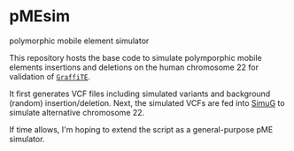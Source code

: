# pMEsim
polymorphic mobile element simulator

This repository hosts the base code to simulate polymporphic mobile elements insertions and deletions on the human chromosome 22 for validation of [`GraffiTE`](https://github.com/cgroza/GraffiTE).

It first generates VCF files including simulated variants and background (random) insertion/deletion. Next, the simulated VCFs are fed into [SimuG](https://github.com/yjx1217/simuG) to simulate alternative chromosome 22.

If time allows, I'm hoping to extend the script as a general-purpose pME simulator.
